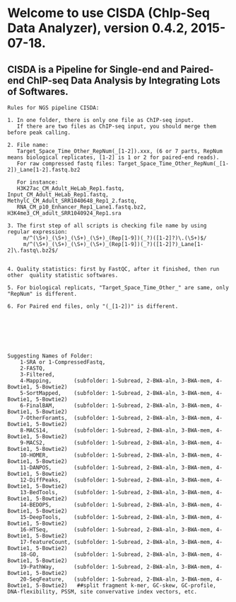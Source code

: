 # Welcome to use CISDA (ChIp-Seq Data Analyzer), version 0.4.2, 2015-07-18.                      
## CISDA is a Pipeline for Single-end and Paired-end ChIP-seq Data Analysis by Integrating Lots of Softwares.                                   
    
    Rules for NGS pipeline CISDA:

    1. In one folder, there is only one file as ChIP-seq input.
       If there are two files as ChIP-seq input, you should merge them before peak calling.

    2. File name: 
       Target_Space_Time_Other_RepNum(_[1-2]).xxx, (6 or 7 parts, RepNum means biological replicates, [1-2] is 1 or 2 for paired-end reads).
       For raw compressed fastq files: Target_Space_Time_Other_RepNum(_[1-2])_Lane[1-2].fastq.bz2

       For instance: 
       H3K27ac_CM_Adult_HeLab_Rep1.fastq,   Input_CM_Adult_HeLab_Rep1.fastq,    MethylC_CM_Adult_SRR1040648_Rep1_2.fastq,    
       RNA_CM_p10_Enhancer_Rep1_Lane1.fastq.bz2,     H3K4me3_CM_adult_SRR1040924_Rep1.sra

    3. The first step of all scripts is checking file name by using regular expression: 
         m/^(\S+)_(\S+)_(\S+)_(\S+)_(Rep[1-9])(_?)([1-2]?)\.(\S+)$/
         m/^(\S+)_(\S+)_(\S+)_(\S+)_(Rep[1-9])(_?)([1-2]?)_Lane[1-2]\.fastq\.bz2$/


    4. Quality statistics: first by FastQC, after it finished, then run other  quality statistic softwares.

    5. For biological replicats, "Target_Space_Time_Other_" are same, only "RepNum" is different.

    6. For Paired end files, only "(_[1-2])" is different.







    Suggesting Names of Folder:
        1-SRA or 1-CompressedFastq, 
        2-FASTQ, 
        3-Filtered, 
        4-Mapping,       (subfolder: 1-Subread, 2-BWA-aln, 3-BWA-mem, 4-Bowtie1, 5-Bowtie2) 
        5-SortMapped,    (subfolder: 1-Subread, 2-BWA-aln, 3-BWA-mem, 4-Bowtie1, 5-Bowtie2)
        6-FinalBAM,      (subfolder: 1-Subread, 2-BWA-aln, 3-BWA-mem, 4-Bowtie1, 5-Bowtie2) 
        7-OtherForamts,  (subfolder: 1-Subread, 2-BWA-aln, 3-BWA-mem, 4-Bowtie1, 5-Bowtie2) 
        8-MACS14,        (subfolder: 1-Subread, 2-BWA-aln, 3-BWA-mem, 4-Bowtie1, 5-Bowtie2) 
        9-MACS2,         (subfolder: 1-Subread, 2-BWA-aln, 3-BWA-mem, 4-Bowtie1, 5-Bowtie2) 
        10-HOMER,        (subfolder: 1-Subread, 2-BWA-aln, 3-BWA-mem, 4-Bowtie1, 5-Bowtie2) 
        11-DANPOS,       (subfolder: 1-Subread, 2-BWA-aln, 3-BWA-mem, 4-Bowtie1, 5-Bowtie2)  
        12-DiffPeaks,    (subfolder: 1-Subread, 2-BWA-aln, 3-BWA-mem, 4-Bowtie1, 5-Bowtie2)  
        13-BedTools,     (subfolder: 1-Subread, 2-BWA-aln, 3-BWA-mem, 4-Bowtie1, 5-Bowtie2)
        14-BEDOPS,       (subfolder: 1-Subread, 2-BWA-aln, 3-BWA-mem, 4-Bowtie1, 5-Bowtie2)    
        15-DeepTools,    (subfolder: 1-Subread, 2-BWA-aln, 3-BWA-mem, 4-Bowtie1, 5-Bowtie2)
        16-HTSeq,        (subfolder: 1-Subread, 2-BWA-aln, 3-BWA-mem, 4-Bowtie1, 5-Bowtie2)  
        17-featureCount, (subfolder: 1-Subread, 2-BWA-aln, 3-BWA-mem, 4-Bowtie1, 5-Bowtie2)
        18-GO,           (subfolder: 1-Subread, 2-BWA-aln, 3-BWA-mem, 4-Bowtie1, 5-Bowtie2) 
        19-PathWay,      (subfolder: 1-Subread, 2-BWA-aln, 3-BWA-mem, 4-Bowtie1, 5-Bowtie2) 
        20-SeqFeature,   (subfolder: 1-Subread, 2-BWA-aln, 3-BWA-mem, 4-Bowtie1, 5-Bowtie2)   ##split fragment k-mer, GC-skew, GC-profile, DNA-flexibility, PSSM, site convervative index vectors, etc.


